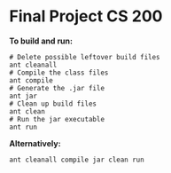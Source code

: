 <!--Maddox Guthrie 11/02/2023-->

# Final Project CS 200

**To build and run:**
``` shell
# Delete possible leftover build files
ant cleanall
# Compile the class files
ant compile
# Generate the .jar file
ant jar
# Clean up build files
ant clean
# Run the jar executable
ant run 
```

**Alternatively:**
``` shell
ant cleanall compile jar clean run
```


